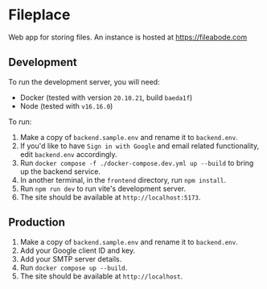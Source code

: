 # Fileplace

Web app for storing files. An instance is hosted at https://fileabode.com

## Development

To run the development server, you will need:

- Docker (tested with version `20.10.21`, build `baeda1f`)
- Node (tested with `v16.16.0`)

To run:

1. Make a copy of `backend.sample.env` and rename it to `backend.env`.
2. If you'd like to have `Sign in with Google` and email related functionality, edit `backend.env` accordingly.
3. Run `docker compose -f ./docker-compose.dev.yml up --build` to bring up the backend service.
4. In another terminal, in the `frontend` directory, run `npm install`.
5. Run `npm run dev` to run vite's development server.
6. The site should be available at `http://localhost:5173`.

## Production

1. Make a copy of `backend.sample.env` and rename it to `backend.env`.
2. Add your Google client ID and key.
3. Add your SMTP server details.
4. Run `docker compose up --build`.
5. The site should be available at `http://localhost`.
